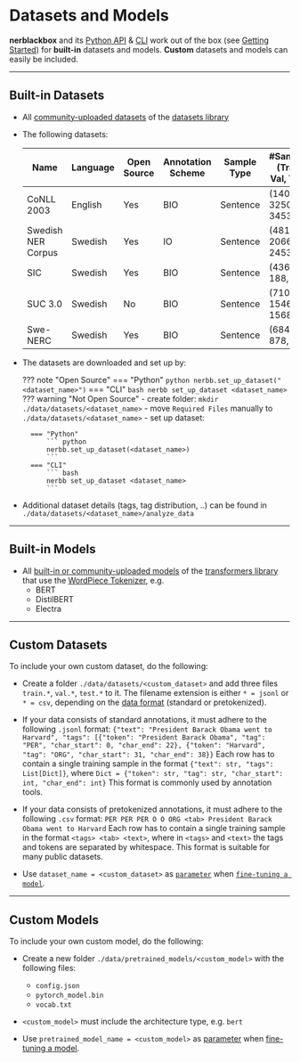# Datasets and Models

**nerblackbox** and its [Python API](../../python_api/overview) & [CLI](../../cli/cli)
work out of the box (see [Getting Started](../getting_started)) 
for **built-in** datasets and models.
**Custom** datasets and models can easily be included.

-----------
## Built-in Datasets 

- All [community-uploaded datasets](https://huggingface.co/datasets) of the [datasets library](https://huggingface.co/docs/datasets/)
- The following datasets:

    | Name               | Language | Open Source | Annotation Scheme | Sample Type  | #Samples (Train, Val, Test) | Directory Name     | Required Files | Source |               
    |---                 |---       |---          |---                |---           |---                          |---                 |---             |---     |
    | CoNLL 2003         | English  | Yes         | BIO               | Sentence     | (14041, 3250, 3453)         | conll2003          | ---            | [Description](https://www.clips.uantwerpen.be/conll2003/ner/); [Data](https://github.com/patverga/torch-ner-nlp-from-scratch/tree/master/data/conll2003)   |
    | Swedish NER Corpus | Swedish  | Yes         |  IO               | Sentence     | (4819, 2066, 2453)          | swedish_ner_corpus | ---            | [Description+Data](https://github.com/klintan/swedish-ner-corpus)   |
    | SIC                | Swedish  | Yes         | BIO               | Sentence     | (436, 188, 268)             | sic                | ---            | [Description+Data](https://www.ling.su.se/english/nlp/corpora-and-resources/sic)   |
    | SUC 3.0            | Swedish  | No          | BIO               | Sentence     | (71046, 1546, 1568)         | suc                | `suc-*.conll`  | [Description](https://www.ling.su.se/english/nlp/corpora-and-resources/suc)   |
    | Swe-NERC           | Swedish  | Yes         | BIO               | Sentence     | (6841, 878, 891)            | swe_nerc           | ---            | [Description](https://gubox.app.box.com/v/SLTC-2020-paper-17); [Data](https://spraakbanken.gu.se/lb/resurser/swe-nerc/)   |

- The datasets are downloaded and set up by:

    ??? note "Open Source"
        === "Python"
            ``` python
            nerbb.set_up_dataset("<dataset_name>")
            ```
        === "CLI"
            ``` bash
            nerbb set_up_dataset <dataset_name>
            ```
    ??? warning "Not Open Source"
        - create folder: `mkdir ./data/datasets/<dataset_name>`
        - move `Required Files` manually to `./data/datasets/<dataset_name>`
        - set up dataset:

        === "Python"
            ``` python
            nerbb.set_up_dataset(<dataset_name>)  
            ```
        === "CLI"
            ``` bash
            nerbb set_up_dataset <dataset_name>
            ```

- Additional dataset details (tags, tag distribution, ..) can be found in `./data/datasets/<dataset_name>/analyze_data`

-----------
## Built-in Models

- All [built-in or community-uploaded models](https://huggingface.co/models) of the [transformers library](https://huggingface.co/transformers/)
  that use the [WordPiece Tokenizer](https://huggingface.co/transformers/tokenizer_summary.html#wordpiece), e.g.
    - BERT
    - DistilBERT
    - Electra

-----------
## Custom Datasets

To include your own custom dataset, do the following:

- Create a folder ``./data/datasets/<custom_dataset>``
    and add three files ``train.*``, ``val.*``, ``test.*`` to it. 
    The filename extension is either ``* = jsonl`` or ``* = csv``, depending on the [data format](../../features/support_pretokenized) (standard or pretokenized).

- If your data consists of standard annotations, it must adhere to the following ``.jsonl`` format:
      ```
      {"text": "President Barack Obama went to Harvard", "tags": [{"token": "President Barack Obama", "tag": "PER", "char_start": 0, "char_end": 22}, {"token": "Harvard", "tag": "ORG", "char_start": 31, "char_end": 38}}
      ```
      Each row has to contain a single training sample in the format
      ``{"text": str, "tags": List[Dict]}``, where ``Dict = {"token": str, "tag": str, "char_start": int, "char_end": int}``
      This format is commonly used by annotation tools.
- If your data consists of pretokenized annotations, it must adhere to the following ``.csv`` format:
      ```
      PER PER PER O O ORG <tab> President Barack Obama went to Harvard
      ```
      Each row has to contain a single training sample in the format
      ``<tags> <tab> <text>``, where in ``<tags>`` and ``<text>`` the tags and tokens are separated by whitespace.
      This format is suitable for many public datasets. 

- Use ``dataset_name = <custom_dataset>`` as [`parameter`](../parameters_and_presets/#1-dataset) 
    when [`fine-tuning a model`](../getting_started/#3-fine-tune-a-model).

<!---
TODO
Own custom datasets can also be created programmatically (like the :ref:`Built-in datasets <builtindatasets>`):
- (todo: revise the following)
- Create a new module ``./data/datasets/formatter/<custom_dataset>_formatter.py``
- Derive the class ``<NewDataset>Formatter`` from ``BaseFormatter`` and implement the abstract base methods
- (todo: additional instructions needed here)
--->

-----------
## Custom Models

To include your own custom model, do the following:

- Create a new folder ``./data/pretrained_models/<custom_model>`` with the following files:

    - ``config.json``
    - ``pytorch_model.bin``
    - ``vocab.txt``

- ``<custom_model>`` must include the architecture type, e.g. ``bert``

- Use ``pretrained_model_name = <custom_model>`` as [parameter](../parameters_and_presets/#2-model)
    when [fine-tuning a model](../getting_started/#3-fine-tune-a-model).
